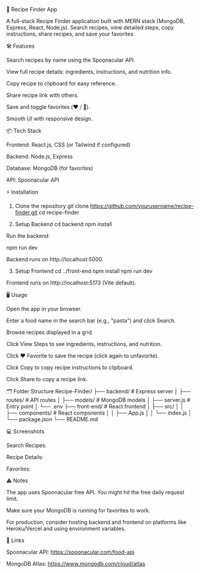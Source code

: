 🍳 Recipe Finder App

A full-stack Recipe Finder application built with MERN stack (MongoDB, Express, React, Node.js). Search recipes, view detailed steps, copy instructions, share recipes, and save your favorites.

🛠 Features

Search recipes by name using the Spoonacular API.

View full recipe details: ingredients, instructions, and nutrition info.

Copy recipe to clipboard for easy reference.

Share recipe link with others.

Save and toggle favorites (❤️ / 🤍).

Smooth UI with responsive design.

📦 Tech Stack

Frontend: React.js, CSS (or Tailwind if configured)

Backend: Node.js, Express

Database: MongoDB (for favorites)

API: Spoonacular API

⚡ Installation
1. Clone the repository
git clone https://github.com/yourusername/recipe-finder.git
cd recipe-finder

2. Setup Backend
cd backend
npm install





Run the backend:

npm run dev


Backend runs on http://localhost:5000.

3. Setup Frontend
cd ../front-end
npm install
npm run dev


Frontend runs on http://localhost:5173 (Vite default).

🖥 Usage

Open the app in your browser.

Enter a food name in the search bar (e.g., "pasta") and click Search.

Browse recipes displayed in a grid.

Click View Steps to see ingredients, instructions, and nutrition.

Click ❤️ Favorite to save the recipe (click again to unfavorite).

Click Copy to copy recipe instructions to clipboard.

Click Share to copy a recipe link.

🗂 Folder Structure
Recipe-Finder/
├── backend/              # Express server
│   ├── routes/           # API routes
│   ├── models/           # MongoDB models
│   ├── server.js         # Entry point
│   └── .env
├── front-end/            # React frontend
│   ├── src/
│   │   ├── components/   # React components
│   │   ├── App.js
│   │   └── index.js
│   └── package.json
└── README.md

💻 Screenshots

Search Recipes:


Recipe Details:


Favorites:


⚠️ Notes

The app uses Spoonacular free API. You might hit the free daily request limit.

Make sure your MongoDB is running for favorites to work.

For production, consider hosting backend and frontend on platforms like Heroku/Vercel and using environment variables.

🔗 Links

Spoonacular API: https://spoonacular.com/food-api

MongoDB Atlas: https://www.mongodb.com/cloud/atlas
